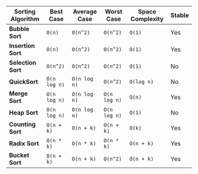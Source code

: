 | Sorting Algorithm  | Best Case    | Average Case | Worst Case   | Space Complexity | Stable |
| ------------------ | ------------ | ------------ | ------------ | ---------------- | ------ |
| **Bubble Sort**    | `O(n)`       | `O(n^2)`     | `O(n^2)`     | `O(1)`           | Yes    |
| **Insertion Sort** | `O(n)`       | `O(n^2)`     | `O(n^2)`     | `O(1)`           | Yes    |
| **Selection Sort** | `O(n^2)`     | `O(n^2)`     | `O(n^2)`     | `O(1)`           | No     |
| **QuickSort**      | `O(n log n)` | `O(n log n)` | `O(n^2)`     | `O(log n)`       | No     |
| **Merge Sort**     | `O(n log n)` | `O(n log n)` | `O(n log n)` | `O(n)`           | Yes    |
| **Heap Sort**      | `O(n log n)` | `O(n log n)` | `O(n log n)` | `O(1)`           | No     |
| **Counting Sort**  | `O(n + k)`   | `O(n + k)`   | `O(n + k)`   | `O(k)`           | Yes    |
| **Radix Sort**     | `O(n * k)`   | `O(n * k)`   | `O(n * k)`   | `O(n + k)`       | Yes    |
| **Bucket Sort**    | `O(n + k)`   | `O(n + k)`   | `O(n^2)`     | `O(n + k)`       | Yes    |
